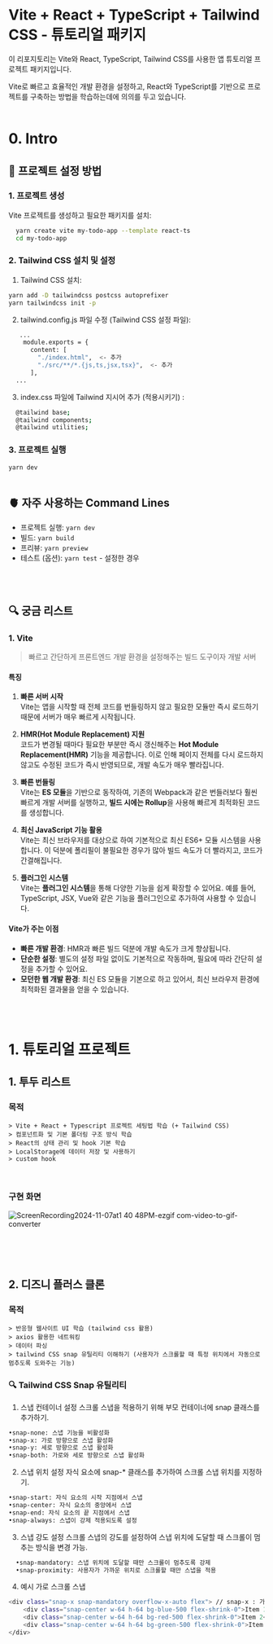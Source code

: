 # Vite + React + TypeScript + Tailwind CSS - 튜토리얼 패키지

이 리포지토리는 Vite와 React, TypeScript, Tailwind CSS를 사용한 앱 튜토리얼 프로젝트 패키지입니다. <br>

Vite로 빠르고 효율적인 개발 환경을 설정하고, React와 TypeScript를 기반으로 프로젝트를 구축하는 방법을 학습하는데에 의의를 두고 있습니다.
<br>
<br>

# 0. Intro
  ## 🦾 프로젝트 설정 방법
  
  ### 1. 프로젝트 생성
  
  Vite 프로젝트를 생성하고 필요한 패키지를 설치:
  
```bash
  yarn create vite my-todo-app --template react-ts
  cd my-todo-app
```
  
  ### 2. Tailwind CSS 설치 및 설정
  1. Tailwind CSS 설치:
```bash
yarn add -D tailwindcss postcss autoprefixer
yarn tailwindcss init -p
```
  2. tailwind.config.js 파일 수정 (Tailwind CSS 설정 파일):
```bash
   ...
    module.exports = {
      content: [
        "./index.html",  <- 추가
        "./src/**/*.{js,ts,jsx,tsx}",  <- 추가
      ],
  ...
```
  3. index.css 파일에 Tailwind 지시어 추가 (적용시키기) :
  ```bash
    @tailwind base;
    @tailwind components;
    @tailwind utilities;
  ```
  ### 3. 프로젝트 실행
  `yarn dev`
  <br>
  <br>
  
  
  ## 🫀 자주 사용하는 Command Lines
  - 프로젝트 실행: `yarn dev`
  - 빌드: `yarn build`
  - 프리뷰: `yarn preview`
  - 테스트 (옵션): `yarn test` - 설정한 경우
  <br>
  <br>
  
  ## 🔍 궁금 리스트
  ### 1. Vite
  > 빠르고 간단하게 프론트엔드 개발 환경을 설정해주는 빌드 도구이자 개발 서버
  
  #### 특징
  1. **빠른 서버 시작**  
     Vite는 앱을 시작할 때 전체 코드를 번들링하지 않고 필요한 모듈만 즉시 로드하기 때문에 서버가 매우 빠르게 시작됩니다.
  
  2. **HMR(Hot Module Replacement) 지원**  
     코드가 변경될 때마다 필요한 부분만 즉시 갱신해주는 **Hot Module Replacement(HMR)** 기능을 제공합니다. 이로 인해 페이지 전체를 다시 로드하지 않고도 수정된 코드가 즉시 반영되므로, 개발 속도가 매우 빨라집니다.
  
  3. **빠른 번들링**  
     Vite는 **ES 모듈**을 기반으로 동작하여, 기존의 Webpack과 같은 번들러보다 훨씬 빠르게 개발 서버를 실행하고, **빌드 시에는 Rollup**을 사용해 빠르게 최적화된 코드를 생성합니다.
  
  4. **최신 JavaScript 기능 활용**  
     Vite는 최신 브라우저를 대상으로 하여 기본적으로 최신 ES6+ 모듈 시스템을 사용합니다. 이 덕분에 폴리필이 불필요한 경우가 많아 빌드 속도가 더 빨라지고, 코드가 간결해집니다.
  
  5. **플러그인 시스템**  
     Vite는 **플러그인 시스템**을 통해 다양한 기능을 쉽게 확장할 수 있어요. 예를 들어, TypeScript, JSX, Vue와 같은 기능을 플러그인으로 추가하여 사용할 수 있습니다.
  
  #### Vite가 주는 이점
  - **빠른 개발 환경**: HMR과 빠른 빌드 덕분에 개발 속도가 크게 향상됩니다.
  - **단순한 설정**: 별도의 설정 파일 없이도 기본적으로 작동하며, 필요에 따라 간단히 설정을 추가할 수 있어요.
  - **모던한 웹 개발 환경**: 최신 ES 모듈을 기본으로 하고 있어서, 최신 브라우저 환경에 최적화된 결과물을 얻을 수 있습니다.
  <br>
  <br>


# 1. 튜토리얼 프로젝트
  ## 1. 투두 리스트
  ### 목적
    > Vite + React + Typescript 프로젝트 세팅법 학습 (+ Tailwind CSS)
    > 컴포넌트화 및 기본 폴더링 구조 방식 학습
    > React의 상태 관리 및 hook 기본 학습
    > LocalStorage에 데이터 저장 및 사용하기
    > custom hook
  <br>
  
  ### 구현 화면
  ![ScreenRecording2024-11-07at1 40 48PM-ezgif com-video-to-gif-converter](https://github.com/user-attachments/assets/c9954595-1a55-4601-b18e-1e38e86e9e1e)

<br>
<br>
<br>

  ## 2. 디즈니 플러스 클론
  ### 목적
    > 반응형 웹사이트 UI 학습 (tailwind css 활용)
    > axios 활용한 네트워킹
    > 데이터 파싱
    > tailwind CSS snap 유틸리티 이해하기 (사용자가 스크롤할 때 특정 위치에서 자동으로 멈추도록 도와주는 기능)

### 🔍 Tailwind CSS Snap 유틸리티
  1. 스냅 컨테이너 설정
    스크롤 스냅을 적용하기 위해 부모 컨테이너에 snap 클래스를 추가하기. <br>
  ```bash
  •snap-none: 스냅 기능을 비활성화
  •snap-x: 가로 방향으로 스냅 활성화
  •snap-y: 세로 방향으로 스냅 활성화
  •snap-both: 가로와 세로 방향으로 스냅 활성화
  ```
  2. 스냅 위치 설정
     자식 요소에 snap-* 클래스를 추가하여 스크롤 스냅 위치를 지정하기. <br>
  ```bash
  •snap-start: 자식 요소의 시작 지점에서 스냅
  •snap-center: 자식 요소의 중앙에서 스냅
  •snap-end: 자식 요소의 끝 지점에서 스냅
  •snap-always: 스냅이 강제 적용되도록 설정
  ```
  3. 스냅 강도 설정
     스크롤 스냅의 강도를 설정하여 스냅 위치에 도달할 때 스크롤이 멈추는 방식을 변경 가능. <br>
  ```bash
	•snap-mandatory: 스냅 위치에 도달할 때만 스크롤이 멈추도록 강제
	•snap-proximity: 사용자가 가까운 위치로 스크롤할 때만 스냅을 적용
  ```
  4. 예시
     가로 스크롤 스냅
  ```bash
  <div class="snap-x snap-mandatory overflow-x-auto flex"> // snap-x : 가로 방향으로 스냅 활성화, snap-mandatory: 스냅 위치에 도달할 때만 스크롤 멈추도록 강제
      <div class="snap-center w-64 h-64 bg-blue-500 flex-shrink-0">Item 1</div> // snap-center: 스크롤 아이템 중앙 지점에서 멈추도록 설정
      <div class="snap-center w-64 h-64 bg-red-500 flex-shrink-0">Item 2</div>
      <div class="snap-center w-64 h-64 bg-green-500 flex-shrink-0">Item 3</div>
  </div>
  ```
<br>
